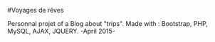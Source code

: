 #Voyages de rêves

Personnal projet of a Blog about "trips".
Made with : Bootstrap, PHP, MySQL, AJAX, JQUERY.
-April 2015-
